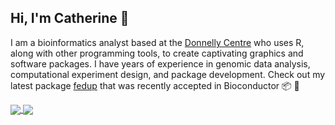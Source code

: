 ## Hi, I'm Catherine :wave:

I am a bioinformatics analyst based at the [Donnelly Centre](https://ccbr.utoronto.ca/donnelly-centre-cellular-and-biomolecular-research) who uses R, along with other programming tools, to create captivating graphics and software packages. I have years of experience in genomic data analysis, computational experiment design, and package development. Check out my latest package [fedup](https://github.com/rosscm/fedup) that was recently accepted in Bioconductor :package: :star2:



<a href="https://github.com/anuraghazra/github-readme-stats">
  <img align="center" src="https://github-readme-stats.vercel.app/api?username=rosscm&count_private=true&show_icons=true&hide_title=true&theme=tokyonight&hide_border=true%include_all_commits=true" />
</a>
<a href="https://github.com/anuraghazra/convoychat">
  <img align="center" src="https://github-readme-stats.vercel.app/api/top-langs/?username=rosscm&hide_title=true&theme=tokyonight&hide_border=true" />
</a>
